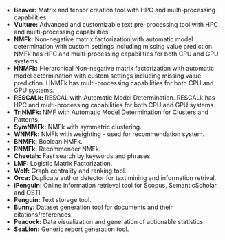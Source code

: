 - **Beaver:** Matrix and tensor creation tool with HPC and multi-processing capabilities.
- **Vulture:** Advanced and customizable text pre-processing tool with HPC and multi-processing capabilities.
- **NMFk:** Non-negative matrix factorization with automatic model determination with custom settings including missing value prediction. NMFk has HPC and multi-processing capabilities for both CPU and GPU systems.
- **HNMFk:** Hierarchical Non-negative matrix factorization with automatic model determination with custom settings including missing value prediction. HNMFk has multi-processing capabilities for both CPU and GPU systems.
- **RESCALk:** RESCAL with Automatic Model Determination. RESCALk has HPC and multi-processing capabilities for both CPU and GPU systems.
- **TriNMFk:** NMF with Automatic Model Determination for Clusters and Patterns. 
- **SymNMFk:** NMFk with symmetric clustering.
- **WNMFk:** NMFk with weighting - used for recommendation system.
- **BNMFk:** Boolean NMFk.
- **RNMFk:** Recommender NMFk.
- **Cheetah:** Fast search by keywords and phrases.
- **LMF:** Logistic Matrix Factorization.
- **Wolf:** Graph centrality and ranking tool.
- **Orca:** Duplicate author detector for text mining and information retrival.
- **iPenguin:** Online information retrieval tool for Scopus, SemanticScholar, and OSTI.
- **Penguin:** Text storage tool.
- **Bunny:** Dataset generation tool for documents and their citations/references.
- **Peacock:** Data visualization and generation of actionable statistics.
- **SeaLion:** Generic report generation tool.